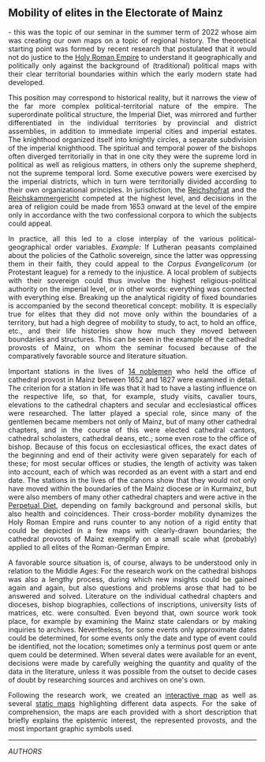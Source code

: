 <h2>Mobility of elites in the Electorate of Mainz</h2>

<p align="justify">- this was the topic of our seminar in the summer term of 2022 whose aim was creating our own maps on a topic of regional history. 
The theoretical starting point was formed by recent research that postulated that it would not do justice to the <a href="https://www.britannica.com/place/Holy-Roman-Empire">Holy Roman Empire</a> to understand it geographically and 
politically only against the background of (traditional) political maps with their clear territorial boundaries within which the early modern state had developed.</p> 

<p align="justify">This position may correspond to historical reality, but it narrows the view of the far more complex political-territorial nature of the empire. 
The superordinate political structure, the Imperial Diet, was mirrored and further differentiated in the individual territories by provincial and district assemblies, 
in addition to immediate imperial cities and imperial estates. The knighthood organized itself into knightly circles, a separate subdivision of the imperial knighthood. 
The spiritual and temporal power of the bishops often diverged territorially in that in one city they were the supreme lord in political as well as religious matters, 
in others only the supreme shepherd, not the supreme temporal lord. Some executive powers were exercised by the imperial districts, which in turn were territorially 
divided according to their own organizational principles. In jurisdiction, the <a href="https://en.wikipedia.org/wiki/Aulic_Council">Reichshofrat</a> and the <a href="https://en.wikipedia.org/wiki/Reichskammergericht">Reichskammergericht</a> competed at the highest level, and decisions 
in the area of religion could be made from 1653 onward at the level of the empire only in accordance with the two confessional corpora to which the subjects could 
appeal.</p>

<p align="justify">In practice, all this led to a close interplay of the various political-geographical order variables. <em>Example:</em> If Lutheran peasants complained about the policies of the Catholic sovereign, since the latter was oppressing them in their faith, they could appeal to the <em>Corpus Evangelicorum</em> (or Protestant league) for a remedy to the injustice. A local problem of subjects with their sovereign could thus involve the highest religious-political authority on the imperial level, or in other words: everything was connected with everything else. Breaking up the analytical rigidity of fixed boundaries is accompanied by the second theoretical concept: mobility. It is especially true for elites that they did not move only within the boundaries of a territory, but had a high degree of mobility to study, to act, to hold an office, etc., and their life histories show how much they moved between boundaries and structures.
This can be seen in the example of the cathedral provosts of Mainz, on whom the seminar focused because of the comparatively favorable source and literature situation.</p> 

<p align="justify">Important stations in the lives of <a href="https://ieg-dhr.github.io/DigiKAR_Projektseminar/information_EN.html">14 noblemen</a> who held the office of cathedral provost in Mainz between 1652 and 1827 were examined in detail. 
The criterion for a station in life was that it had to have a lasting influence on the respective life, so that, for example, study visits, cavalier tours, 
elevations to the cathedral chapters and secular and ecclesiastical offices were researched. The latter played a special role, since many of the gentlemen became 
members not only of Mainz, but of many other cathedral chapters, and in the course of this were elected cathedral cantors, cathedral scholasters, cathedral deans, etc.; 
some even rose to the office of bishop. Because of this focus on ecclesiastical offices, the exact dates of the beginning and end of their activity were given 
separately for each of these; for most secular offices or studies, the length of activity was taken into account, each of which was recorded as an event with a 
start and end date. The stations in the lives of the canons show that they would not only have moved within the boundaries of the Mainz diocese or in Kurmainz, 
but were also members of many other cathedral chapters and were active in the <a href="https://www.britannica.com/topic/Diet-German-government">Perpetual Diet</a>, depending on family background and personal skills, but also health and coincidences. Their cross-border mobility dynamizes the Holy Roman Empire and runs counter to any notion of a rigid entity that could be depicted in a few maps with 
clearly-drawn boundaries; the cathedral provosts of Mainz exemplify on a small scale what (probably) applied to all elites of the Roman-German Empire.</p>

<p align="justify">A favorable source situation is, of course, always to be understood only in relation to the Middle Ages: For the research work on the cathedral bishops was also a lengthy process, during which new insights could be gained again and again, but also questions and problems arose that had to be answered and solved. Literature on the individual cathedral chapters and dioceses, bishop biographies, collections of inscriptions, university lists of matrices, etc. were consulted. Even beyond that, own source work took place, for example by examining the Mainz state calendars or by making inquiries to archives. Nevertheless, for some events only approximate dates could be determined, for some events only the date and type of event could be identified, not the location; sometimes only a terminus post quem or ante quem could be determined. When several dates were available for an event, decisions were made by carefully weighing the quantity and quality of the data in the literature, unless it was possible from the outset to decide cases of doubt by researching sources and archives on one's own.</p>

<p align="justify">Following the research work, we created an <a href="https://ieg-dhr.github.io/DigiKAR_Projektseminar/interactive-map_EN.html">interactive map</a> as well as several <a href="https://ieg-dhr.github.io/DigiKAR_Projektseminar/static-maps_DE.html">static maps</a> highlighting different data aspects. For the sake of comprehension, the maps are each provided with a short description that briefly explains the epistemic interest, the represented provosts, and the most important graphic symbols used.</p>

<hr>

<em>AUTHORS</em>
